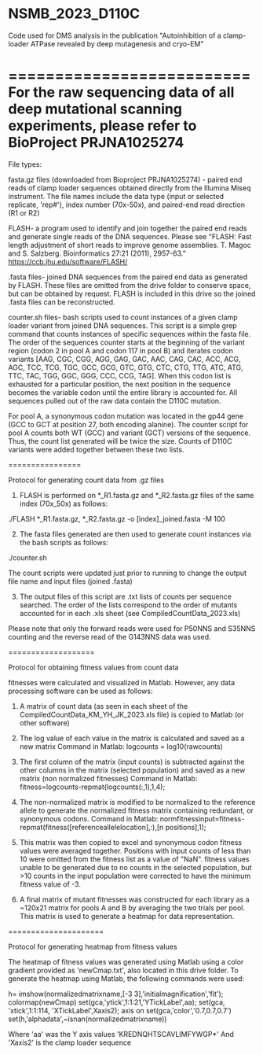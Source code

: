# NSMB_2023_D110C
Code used for DMS analysis in the publication "Autoinhibition of a clamp-loader ATPase revealed by deep mutagenesis and cryo-EM"

==========================
For the raw sequencing data of all deep mutational scanning experiments, please refer to BioProject PRJNA1025274
==========================

File types:

fasta.gz files (downloaded from Bioproject PRJNA1025274) - paired end reads of clamp loader sequences obtained directly from the Illumina Miseq instrument. The file names include the data type (input or selected replicate, 'rep#'), index number (70x-50x), and paired-end read direction (R1 or R2)
 
FLASH- a program used to identify and join together the paired end reads and generate single reads of the DNA sequences. Please see "FLASH: Fast length adjustment of short reads to improve genome assemblies. T. Magoc and S. Salzberg. Bioinformatics 27:21 (2011), 2957-63."
https://ccb.jhu.edu/software/FLASH/

.fasta files- joined DNA sequences from the paired end data as generated by FLASH. These files are omitted from the drive folder to conserve space, but can be obtained by request. FLASH is included in this drive so the joined .fasta files can be reconstructed.

counter.sh files- bash scripts used to count instances of a given clamp loader variant from joined DNA sequences. This script is a simple grep command that counts instances of specific sequences within the fasta file. The order of the sequences counter starts at the beginning of the variant region (codon 2 in pool A and codon 117 in pool B) and iterates codon variants [AAG, CGC, CGG, AGG, GAG, GAC, AAC, CAG, CAC, ACC, ACG, AGC, TCC, TCG, TGC, GCC, GCG, GTC, GTG, CTC, CTG, TTG, ATC, ATG, TTC, TAC, TGG, GGC, GGG, CCC, CCG, TAG]. When this codon list is exhausted for a particular position, the next position in the sequence becomes the variable codon until the entire library is accounted for. All sequences pulled out of the raw data contain the D110C mutation.

For pool A, a synonymous codon mutation was located in the gp44 gene (GCC to GCT at position 27, both encoding alanine). The counter script for pool A counts both WT (GCC) and variant (GCT) versions of the sequence. Thus, the count list generated will be twice the size. Counts of D110C variants were added together between these two lists.

================

Protocol for generating count data from .gz files

1) FLASH is performed on *_R1.fasta.gz and *_R2.fasta.gz files of the same index (70x_50x) as follows:

./FLASH *_R1.fasta.gz, *_R2.fasta.gz -o [index]_joined.fasta -M 100

2) The fasta files generated are then used to generate count instances via the bash scripts as follows: 

./counter.sh

The count scripts were updated just prior to running to change the output file name and input files (joined .fasta) 

3) The output files of this script are .txt lists of counts per sequence searched. The order of the lists correspond to the order of mutants accounted for in each .xls sheet (see CompiledCountData_2023.xls)

Please note that only the forward reads were used for P50NNS and S35NNS counting and the reverse read of the G143NNS data was used. 


=================== 

Protocol for obtaining fitness values from count data 

fitnesses were calculated and visualized in Matlab. However, any data processing software can be used as follows:

1) A matrix of count data (as seen in each sheet of the CompiledCountData_KM_YH_JK_2023.xls file) is copied to Matlab (or other software)

2) The log value of each value in the matrix is calculated and saved as a new matrix
	Command in Matlab: logcounts = log10(rawcounts)

3) The first column of the matrix (input counts) is subtracted against the other columns in the matrix (selected population) and saved as a new matrix (non normalized fitnesses)
	Command in Matlab: fitness=logcounts-repmat(logcounts(:,1),1,4);

4) The non-normalized matrix is modified to be normalized to the reference allele to generate the normalized fitness matrix containing redundant, or synonymous codons. 
	Command in Matlab: normfitnessinput=fitness-repmat(fitness([referenceallelelocation],:),[n positions],1);

5) This matrix was then copied to excel and synonymous codon fitness values were averaged together. Positions with input counts of less than 10 were omitted from the fitness list as a value of "NaN". fitness values unable to be generated due to no counts in the selected population, but >10 counts in the input population were corrected to have the minimum fitness value of -3. 

6) A final matrix of mutant fitnesses was constructed for each library as a ~120x21 matrix for pools A and B by averaging the two trials per pool. This matrix is used to generate a heatmap for data representation. 

=====================

Protocol for generating heatmap from fitness values

The heatmap of fitness values was generated using Matlab using a color gradient provided as 'newCmap.txt', also located in this drive folder. To generate the heatmap using Matlab, the following commands were used:

h= imshow(normalizedmatrixname,[-3 3],'initialmagnification','fit');
colormap(newCmap)
set(gca,'ytick',1:1:21,'YTickLabel',aa);
set(gca, 'xtick',1:1:114, 'XTickLabel',Xaxis2);
axis on
set(gca,'color','0.7,0.7,0.7')
set(h,'alphadata',~isnan(normalizedmatrixname))

Where 'aa' was the Y axis values 'KREDNQHTSCAVLIMFYWGP*'
And 'Xaxis2' is the clamp loader sequence 
